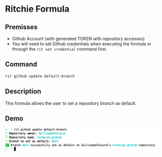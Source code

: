 # Ritchie Formula

## Premisses

- Github Account (with generated TOKEN with repository accesses)
- You will need to set Github credentials when executing the formula or through the `rit set credential` command first.

## Command

```bash
rit github update default-branch
```

## Description

This formula allows the user to set a repository branch as default.

## Demo

<img class="special-img-class" src="/docs/img/rit-github-update-default-branch.png"/>
